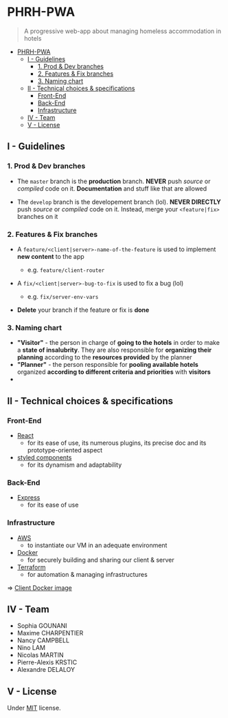 # PHRH-PWA

> A progressive web-app about managing homeless accommodation in hotels

- [PHRH-PWA](#phrh-pwa)
  - [I - Guidelines](#i---guidelines)
    - [1. Prod & Dev branches](#1-prod--dev-branches)
    - [2. Features & Fix branches](#2-features--fix-branches)
    - [3. Naming chart](#3-naming-chart)
  - [II - Technical choices & specifications](#ii---technical-choices--specifications)
    - [Front-End](#front-end)
    - [Back-End](#back-end)
    - [Infrastructure](#infrastructure)
  - [IV - Team](#iv---team)
  - [V - License](#v---license)

## I - Guidelines

### 1. Prod & Dev branches

- The `master` branch is the **production** branch. **NEVER** push *source* or *compiled* code on it. **Documentation** and stuff like that are allowed

- The `develop` branch is the developement branch (lol). **NEVER DIRECTLY** push *source* or *compiled* code on it. Instead, merge your `<feature|fix>` branches on it

### 2. Features & Fix branches

- A `feature/<client|server>-name-of-the-feature` is used to implement **new content** to the app
  - e.g. `feature/client-router`

- A `fix/<client|server>-bug-to-fix` is used to fix a bug (lol)
  - e.g. `fix/server-env-vars`

- **Delete** your branch if the feature or fix is **done**

### 3. Naming chart

- **"Visitor"** - the person in charge of **going to the hotels** in order to make a **state of insalubrity**. They are also responsible for **organizing their planning** according to the **resources provided** by the planner
- **"Planner"** - the person responsible for **pooling available hotels** organized **according to different criteria and priorities** with **visitors**
- 
 
## II - Technical choices & specifications

### Front-End

- [React](https://reactjs.org/) 
  - for its ease of use, its numerous plugins, its precise doc and its prototype-oriented aspect
- [styled components](https://styled-components.com/)
  - for its dynamism and adaptability

### Back-End

- [Express](https://expressjs.com/)
  - for its ease of use

### Infrastructure

- [AWS](https://aws.amazon.com/)
  - to instantiate our VM in an adequate environment
- [Docker](https://www.docker.com/)
  - for securely building and sharing our client & server
- [Terraform](https://www.terraform.io/)
  - for automation & managing infrastructures

=> [Client Docker image](https://hub.docker.com/repository/docker/blyndusk/phrh-client)

## IV - Team

- Sophia GOUNANI
- Maxime CHARPENTIER 
- Nancy CAMPBELL
- Nino LAM
- Nicolas MARTIN
- Pierre-Alexis KRSTIC
- Alexandre DELALOY


## V - License

Under [MIT](https://github.com/blyndusk/PHRH-PWA/blob/master/LICENSE) license.